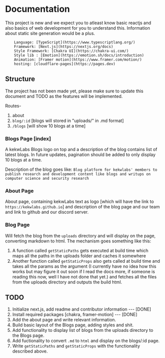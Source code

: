 # Documentation

This project is new and we expect you to atleast know basic reactjs and also basics of web development for you to understand this. Information about static site generation would be a plus.

```
    Language: [TypeScript](https://www.typescriptlang.org/)
    Framework: [Next.js](https://nextjs.org/docs)
    Style Framework: [Chakra UI](https://chakra-ui.com/)
    Style lib : [Emotion](https://emotion.sh/docs/introduction)
    Animation: [Framer motion](https://www.framer.com/motion/)
    hosting: [cloudflare-pages](https://pages.dev)
```

## Structure

The project has not been made yet, please make sure to update this document and TODO as the features will be implemented.

Routes-

1. about
2. `blog/:id` [blogs will stored in "uploads/" in .md format]
3. `/blogs` [will show 10 blogs at a time]

### Blogs Page [index]

A kekwLabs Blogs logo on top and a description of the blog contains list of latest blogs. In future updates, pagination should be added to only display 10 blogs at a time.

Description of the blog goes like: `Blog platform for kekwlabs' members to publish research and development content like blogs and writups on computer science and security research`

### About Page

About page, containing kekwLabs text as logo [which will have the link to `https://kekwlabs.github.io`] and description of the blog page and our team and link to github and our discord server.

### Blog Page

Will fetch the blog from the `uploads` directory and will display on the page, converting markdown to html. The mechanism goes something like this:

1. A function called `getStaticPaths` gets executed at build time which maps all the paths in the uploads folder and caches it somewhere
2. Another function called `getStaticProps` also gets called at build time and takes all the params as the argument (I currently have no idea how this works but may figure it out soon if I read the docs more, if someone is reading this now, well I have not done that yet.) and fetches all the files from the uploads directory and outputs the build html.

## TODO
1. Initialize next.js, add readme and contributor information --- [DONE]
2. Install required packages [chakra, framer-motion] --- [DONE]
3. Add the about page and write relevant information. 
4. Build basic layout of the Blogs page, adding styles and shit.
5. Add functionality to display list of blogs from the uploads directory to the Blogs page.
6. Add fuctionality to convert `.md` to `html` and display on the blogs/:id page.
7. Write `getStaticPaths` and `getStaticProps` with the functionality described above.

